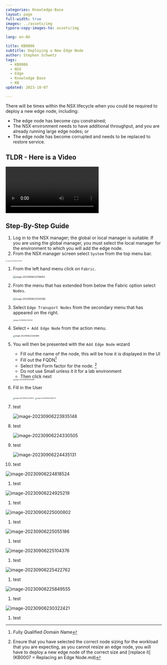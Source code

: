 ```yaml
---
categories: Knowledge-Base
layout: page
full-width: true
images: ../assets/img
typora-copy-images-to: assets/img

lang: en-AU

title: KB0006
subtitle: Deploying a New Edge Node
author: Stephen Schwetz
tags: 
  - KB0006
  - NSX
  - Edge
  - Knowledge Base
  - KB
updated: 2023-10-07

---
```


There will be times within the NSX lifecycle when you could be required to deploy a new edge node, including:

* The edge node has become cpu constrained;
* The NSX environment needs to have additional throughput, and you are already running large edge nodes; or
* The edge node has become corrupted and needs to be replaced to restore service.

## TLDR - Here is a Video

<video src="/assets/Video/Deploy%20a%20New%20NSX-T%20Edge%20Node.mp4"></video>

## Step-By-Step Guide

1. Log in to the NSX manager; the global or local manager is suitable. If you are using the global manager, you must select the local manager for the environment to which you will add the edge node.
1. From the NSX manager screen select `System` from the top menu bar.

<img src="assets/image-20230906223124140.png" alt="`image-20230906223124140`" style="zoom: 
   25%;" />

1. From the left hand menu click on `Fabric`.

   <img src="assets/img/image-20230906223156853.png" alt="image-20230906223156853" style="zoom:50%;" />

1. From the menu that has extended from below the Fabric option select `Nodes`.

   <img src="assets/img/image-20230906223240360.png" alt="image-20230906223240360" style="zoom:50%;" />

1. Select `Edge Transport Nodes` from the secondary menu that has appeared on the right.

   <img src="assets/img/image-20230906223328229.png" alt="image-20230906223328229" style="zoom: 30%;" />

1. Select `+ Add Edge Node` from the action menu.

   <img src="assets/img/image-20230906223444988.png" alt="image-20230906223444988" style="zoom: 40%;" />

1. You will then be presented with the `Add Edge Node` wizard

   * Fill out the name of the node, this will be how it is displayed in the UI
   * Fill out the FQDN[^fn1]
   * Select the Form factor for the node. [^fn2]
   * Do not use Small unless it it for a lab environment
   * Then click next

   <img src="assets/img/image-20230906223604964.png" alt="image-20230906223604964" style="zoom:33%;" />

1. Fill in the User

   <img src="assets/img/image-20230906223749731.png" alt="image-20230906223749731" style="zoom:33%;" />

   <img src="assets/img/image-20230906223802771.png" alt="image-20230906223802771" style="zoom:33%;" />

1. test

   ![image-20230906223935148](assets/img/image-20230906223935148.png)

1.  test

    ![image-20230906224330505](assets/img/image-20230906224330505.png)

1.   test

     ![image-20230906224435131](assets/img/image-20230906224435131.png)

1.  test


   ![image-20230906224818524](assets/img/image-20230906224818524.png)

1.  test


![image-20230906224925219](assets/img/image-20230906224925219.png)

1.  test


<img src="assets/img/image-20230906225000802.png" alt="image-20230906225000802"  />

1. test


<img src="assets/img/image-20230906225055186.png" alt="image-20230906225055186"  />

1. test


<img src="assets/img/image-20230906225104376.png" alt="image-20230906225104376"  />

1. test


![image-20230906225422762](../assets/img/image-20230906225422762.png)

1. test


![image-20230906225849555](/assets/image-20230906225849555.png)

1. test


![image-20230906230322421](../../../../../../assets/image-20230906230322421.png)

1. test


[^fn1]: *F*ully *Q*ualified *D*omain *N*ame
[^fn2]: Ensure that you have selected the correct node sizing for the workload that you are expecting, as you cannot resize an edge node, you will have to deploy a new edge node of the correct size and  [replace it](KB0007 = Replacing an Edge Node.md) 
